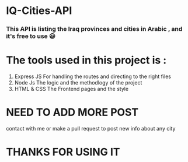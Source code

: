 # IQ-Cities-API

### This API is listing the Iraq provinces and cities in Arabic , and it's free to use 😃

# The tools used in this project is :

1. Express JS For handling the routes and directing to the right files
2. Node Js The logic and the methodlogy of the project
3. HTML & CSS The Frontend pages and the style

# NEED TO ADD MORE POST

contact with me or make a pull request to post new info about any city

# THANKS FOR USING IT
